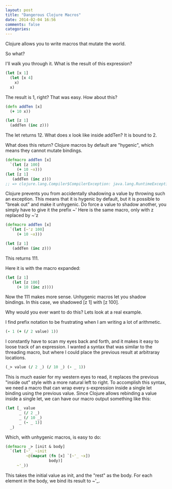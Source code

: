 ```yaml
---
layout: post
title: "Dangerous Clojure Macros"
date: 2014-02-04 16:56
comments: false
categories: 
---
```


Clojure allows you to write macros that mutate the world.


So what?


I'll walk you through it. What is the result of this expression?

``` clojure
(let [x 1]
  (let [x 4]
    x)
  x)
```
The result is 1, right? That was easy. How about this?

``` clojure
(defn addTen [x]
  (+ 10 x))

(let [z 1]
  (addTen (inc z)))

```
The let returns 12. What does x look like inside addTen? It is bound to 2.


What does this return?
Clojure macros by default are "hygenic", which means they cannot mutate bindings.

``` clojure
(defmacro addTen [x]
  `(let [z 100]
     (+ 10 ~x)))
(let [z 1]
   (addTen (inc z)))
;; => clojure.lang.Compiler$CompilerException: java.lang.RuntimeException: Can't let qualified name: user/z,
```

Clojure prevents you from accidentally shadowing a value by throwing such an exception.
This means that it is hygenic by default, but it is possible to "break out" and make it unhygenic.
Do force a value to shadow another, you simply have to give it the prefix ~'
Here is the same macro, only with z replaced by ~'z


``` clojure
(defmacro addTen [x]
  `(let [~'z 100]
     (+ 10 ~x)))

(let [z 1]
   (addTen (inc z)))
```
This returns 111.


Here it is with the macro expanded:

``` clojure
(let [z 1]
   (let [z 100]
     (+ 10 (inc z))))
```

Now the 111 makes more sense.
Unhygenic macros let you shadow bindings.
In this case, we shadowed [z 1] with [z 100].


Why would you ever want to do this?
Lets look at a real example.


I find prefix notation to be frustrating when I am writing a lot of arithmetic.

``` clojure
(- 1 (+ (/ 2 value) 1))
```

I constantly have to scan my eyes back and forth, and it makes it easy to loose track of an expression.
I wanted a syntax that was similar to the threading macro, but where I could place the previous result at arbitraray locations.

``` clojure
(_> value (/ 2 _) (/ 10 _) (- _ 1))
```
This is much easier for my western eyes to read, it replaces the previous "inside out" style with a more natural left to right.
To accomplish this syntax, we need a macro that can wrap every s-expression inside a single let binding using the previous value.
Since Clojure allows rebinding a value inside a single let, we can have our macro output something like this:

``` clojure
(let [_ value 
      _ (/ 2 _)
      _ (/ 10 _)
      _ (- _ 1)]
  _)
```
Which, with unhygenic macros, is easy to do:

``` clojure
(defmacro _> [init & body]
  `(let [~'_ ~init
         ~@(mapcat (fn [x] `[~'_ ~x])
                   body)]
     ~'_))
```
This takes the initial value as init, and the "rest" as the body.
For each element in the body, we bind its result to ~'_.

